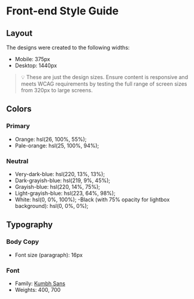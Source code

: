 # Front-end Style Guide
## Layout
The designs were created to the following widths:
- Mobile: 375px
- Desktop: 1440px
> 💡 These are just the design sizes. Ensure content is responsive and meets WCAG requirements by testing the full range of screen sizes from 320px to large screens.
## Colors
### Primary
- Orange: hsl(26, 100%, 55%);
- Pale-orange: hsl(25, 100%, 94%);
### Neutral
- Very-dark-blue: hsl(220, 13%, 13%);
- Dark-grayish-blue: hsl(219, 9%, 45%);
- Grayish-blue: hsl(220, 14%, 75%);
- Light-grayish-blue: hsl(223, 64%, 98%);
- White: hsl(0, 0%, 100%);
-Black (with 75% opacity for lightbox background): hsl(0, 0%, 0%);
## Typography
### Body Copy
- Font size (paragraph): 16px
### Font
- Family: [Kumbh Sans](https://fonts.google.com/specimen/Kumbh+Sans)
- Weights: 400, 700